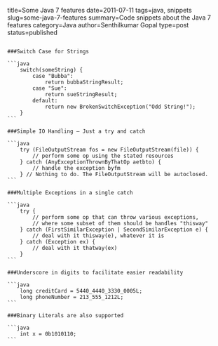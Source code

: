 title=Some Java 7 features
date=2011-07-11
tags=java, snippets
slug=some-java-7-features
summary=Code snippets about the Java 7 features
category=Java
author=Senthilkumar Gopal
type=post
status=published
~~~~~~

###Switch Case for Strings

```java
    switch(someString) {
        case "Bubba":
            return bubbaStringResult;
        case "Sue":
            return sueStringResult;
        default:
            return new BrokenSwitchException("Odd String!");
    }
```

###Simple IO Handling – Just a try and catch

```java
    try (FileOutputStream fos = new FileOutputStream(file)) {
        // perform some op using the stated resources
    } catch (AnyExceptionThrownByThatOp aetbto) {
        // handle the exception byfm
    } // Nothing to do. The FileOutputStream will be autoclosed.
```

###Multiple Exceptions in a single catch

```java
    try {
        // perform some op that can throw various exceptions,
        // where some subset of them should be handles "thisway"
    } catch (FirstSimilarException | SecondSimilarException e) {
        // deal with it thisway(e), whatever it is
    } catch (Exception ex) {
        // deal with it thatway(ex)
    }
```

###Underscore in digits to facilitate easier readability

```java
    long creditCard = 5440_4440_3330_0005L;
    long phoneNumber = 213_555_1212L;
```

###Binary Literals are also supported

```java
    int x = 0b1010110;
```
